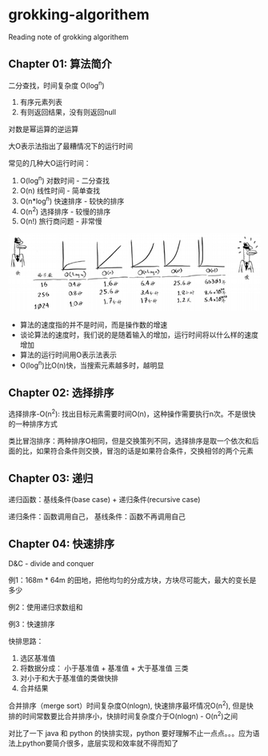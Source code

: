 # grokking-algorithem

Reading note of grokking algorithem

## Chapter 01: 算法简介

二分查找，时间复杂度 O(log<sup>n</sup>)

1. 有序元素列表
1. 有则返回结果，没有则返回null

对数是幂运算的逆运算

大O表示法指出了最糟情况下的运行时间

常见的几种大O运行时间：

1. O(log<sup>n</sup>) 对数时间 - 二分查找
1. O(n) 线性时间 - 简单查找
1. O(n*log<sup>n</sup>) 快速排序 - 较快的排序
1. O(n<sup>2</sup>) 选择排序 - 较慢的排序
1. O(n!) 旅行商问题 - 非常慢

![time complexity](images/time_complexity.png)

* 算法的速度指的并不是时间，而是操作数的增速
* 谈论算法的速度时，我们说的是随着输入的增加，运行时间将以什么样的速度增加
* 算法的运行时间用O表示法表示
* O(log<sup>n</sup>)比O(n)快，当搜索元素越多时，越明显

## Chapter 02: 选择排序

选择排序-O(n<sup>2</sup>): 找出目标元素需要时间O(n)，这种操作需要执行n次。不是很快的一种排序方式

类比冒泡排序：两种排序O相同，但是交换策列不同，选择排序是取一个依次和后面的比，如果符合条件则交换，冒泡的话是如果符合条件，交换相邻的两个元素

## Chapter 03: 递归

递归函数：基线条件(base case) + 递归条件(recursive case)

递归条件：函数调用自己， 基线条件：函数不再调用自己

## Chapter 04: 快速排序

D&C - divide and conquer

例1：168m * 64m 的田地，把他均匀的分成方块，方块尽可能大，最大的变长是多少

例2：使用递归求数组和

例3：快速排序

快排思路：

1. 选区基准值
1. 将数据分成： 小于基准值 + 基准值 + 大于基准值 三类
1. 对小于和大于基准值的类做快排
1. 合并结果

合并排序（merge sort）时间复杂度O(nlogn), 快速排序最坏情况O(n<sup>2</sup>), 但是快排的时间常数要比合并排序小，快排时间复杂度介于O(nlogn) - O(n<sup>2</sup>)之间

对比了一下 java 和 python 的快排实现，python 要好理解不止一点点。。。应为语法上python要简介很多，底层实现和效率就不得而知了
